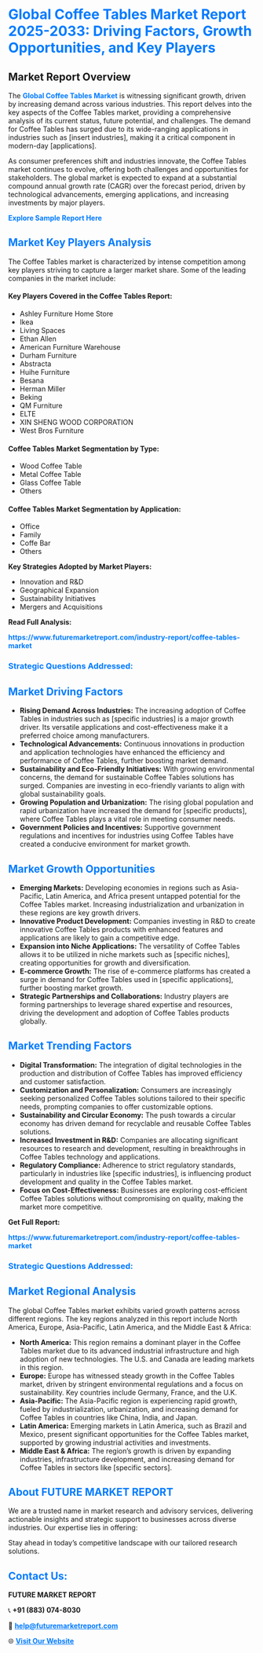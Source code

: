 <h1 style="color: #007BFF;">Global Coffee Tables Market Report 2025-2033: Driving Factors, Growth Opportunities, and Key Players</h1>

<section id="overview">
<h2>Market Report Overview</h2>
<p>The <a href="https://www.futuremarketreport.com/industry-report/coffee-tables-market" style="color: #007BFF; text-decoration: none;"><strong>Global Coffee Tables Market</strong></a> is witnessing significant growth, driven by increasing demand across various industries. This report delves into the key aspects of the Coffee Tables market, providing a comprehensive analysis of its current status, future potential, and challenges. The demand for Coffee Tables has surged due to its wide-ranging applications in industries such as [insert industries], making it a critical component in modern-day [applications].</p>
<p>As consumer preferences shift and industries innovate, the Coffee Tables market continues to evolve, offering both challenges and opportunities for stakeholders. The global market is expected to expand at a substantial compound annual growth rate (CAGR) over the forecast period, driven by technological advancements, emerging applications, and increasing investments by major players.</p>
</section>

<section id="overview">
<p><a href="https://www.futuremarketreport.com/request-sample/reportId=43593" style="color: #007BFF; text-decoration: none;"><strong>Explore Sample Report Here</strong></a></p>
</section>

<section id="key-players">
<h2 style="color: #007BFF;">Market Key Players Analysis</h2>
<p>The Coffee Tables market is characterized by intense competition among key players striving to capture a larger market share. Some of the leading companies in the market include:</p>
<h4>Key Players Covered in the Coffee Tables Report:</h4>
<ul><li>Ashley Furniture Home Store</li><li>Ikea</li><li>Living Spaces</li><li>Ethan Allen</li><li>American Furniture Warehouse</li><li>Durham Furniture</li><li>Abstracta</li><li>Huihe Furniture</li><li>Besana</li><li>Herman Miller</li><li>Beking</li><li>QM Furniture</li><li>ELTE</li><li>XIN SHENG WOOD CORPORATION</li><li>West Bros Furniture</li></ul>
<h4>Coffee Tables Market Segmentation by Type:</h4>
<ul><li>Wood Coffee Table</li><li>Metal Coffee Table</li><li>Glass Coffee Table</li><li>Others</li></ul>

<h4>Coffee Tables Market Segmentation by Application:</h4>
<ul><li>Office</li><li>Family</li><li>Coffe Bar</li><li>Others</li></ul>
<p><strong>Key Strategies Adopted by Market Players:</strong></p>
<ul>
<li>Innovation and R&D</li>
<li>Geographical Expansion</li>
<li>Sustainability Initiatives</li>
<li>Mergers and Acquisitions</li>
</ul>
</section>

<section>
<p><strong>Read Full Analysis: </strong></p><a href="https://www.futuremarketreport.com/industry-report/coffee-tables-market" style="color: #007BFF; text-decoration: none;"><strong>https://www.futuremarketreport.com/industry-report/coffee-tables-market</strong></a>
<h3 style="color: #007BFF;">Strategic Questions Addressed:</h3>
</section>

<section id="driving-factors">
<h2 style="color: #007BFF;">Market Driving Factors</h2>
<ul>
<li><strong>Rising Demand Across Industries:</strong> The increasing adoption of Coffee Tables in industries such as [specific industries] is a major growth driver. Its versatile applications and cost-effectiveness make it a preferred choice among manufacturers.</li>
<li><strong>Technological Advancements:</strong> Continuous innovations in production and application technologies have enhanced the efficiency and performance of Coffee Tables, further boosting market demand.</li>
<li><strong>Sustainability and Eco-Friendly Initiatives:</strong> With growing environmental concerns, the demand for sustainable Coffee Tables solutions has surged. Companies are investing in eco-friendly variants to align with global sustainability goals.</li>
<li><strong>Growing Population and Urbanization:</strong> The rising global population and rapid urbanization have increased the demand for [specific products], where Coffee Tables plays a vital role in meeting consumer needs.</li>
<li><strong>Government Policies and Incentives:</strong> Supportive government regulations and incentives for industries using Coffee Tables have created a conducive environment for market growth.</li>
</ul>
</section>

<section id="growth-opportunities">
<h2 style="color: #007BFF;">Market Growth Opportunities</h2>
<ul>
<li><strong>Emerging Markets:</strong> Developing economies in regions such as Asia-Pacific, Latin America, and Africa present untapped potential for the Coffee Tables market. Increasing industrialization and urbanization in these regions are key growth drivers.</li>
<li><strong>Innovative Product Development:</strong> Companies investing in R&D to create innovative Coffee Tables products with enhanced features and applications are likely to gain a competitive edge.</li>
<li><strong>Expansion into Niche Applications:</strong> The versatility of Coffee Tables allows it to be utilized in niche markets such as [specific niches], creating opportunities for growth and diversification.</li>
<li><strong>E-commerce Growth:</strong> The rise of e-commerce platforms has created a surge in demand for Coffee Tables used in [specific applications], further boosting market growth.</li>
<li><strong>Strategic Partnerships and Collaborations:</strong> Industry players are forming partnerships to leverage shared expertise and resources, driving the development and adoption of Coffee Tables products globally.</li>
</ul>
</section>

<section id="trending-factors">
<h2 style="color: #007BFF;">Market Trending Factors</h2>
<ul>
<li><strong>Digital Transformation:</strong> The integration of digital technologies in the production and distribution of Coffee Tables has improved efficiency and customer satisfaction.</li>
<li><strong>Customization and Personalization:</strong> Consumers are increasingly seeking personalized Coffee Tables solutions tailored to their specific needs, prompting companies to offer customizable options.</li>
<li><strong>Sustainability and Circular Economy:</strong> The push towards a circular economy has driven demand for recyclable and reusable Coffee Tables solutions.</li>
<li><strong>Increased Investment in R&D:</strong> Companies are allocating significant resources to research and development, resulting in breakthroughs in Coffee Tables technology and applications.</li>
<li><strong>Regulatory Compliance:</strong> Adherence to strict regulatory standards, particularly in industries like [specific industries], is influencing product development and quality in the Coffee Tables market.</li>
<li><strong>Focus on Cost-Effectiveness:</strong> Businesses are exploring cost-efficient Coffee Tables solutions without compromising on quality, making the market more competitive.</li>
</ul>
</section>

<section>
<p><strong>Get Full Report: </strong></p><a href="https://www.futuremarketreport.com/industry-report/coffee-tables-market" style="color: #007BFF; text-decoration: none;"><strong>https://www.futuremarketreport.com/industry-report/coffee-tables-market</strong></a>
<h3 style="color: #007BFF;">Strategic Questions Addressed:</h3>
</section>


<section id="regional-analysis">
<h2 style="color: #007BFF;">Market Regional Analysis</h2>
<p>The global Coffee Tables market exhibits varied growth patterns across different regions. The key regions analyzed in this report include North America, Europe, Asia-Pacific, Latin America, and the Middle East & Africa:</p>
<ul>
<li><strong>North America:</strong> This region remains a dominant player in the Coffee Tables market due to its advanced industrial infrastructure and high adoption of new technologies. The U.S. and Canada are leading markets in this region.</li>
<li><strong>Europe:</strong> Europe has witnessed steady growth in the Coffee Tables market, driven by stringent environmental regulations and a focus on sustainability. Key countries include Germany, France, and the U.K.</li>
<li><strong>Asia-Pacific:</strong> The Asia-Pacific region is experiencing rapid growth, fueled by industrialization, urbanization, and increasing demand for Coffee Tables in countries like China, India, and Japan.</li>
<li><strong>Latin America:</strong> Emerging markets in Latin America, such as Brazil and Mexico, present significant opportunities for the Coffee Tables market, supported by growing industrial activities and investments.</li>
<li><strong>Middle East & Africa:</strong> The region’s growth is driven by expanding industries, infrastructure development, and increasing demand for Coffee Tables in sectors like [specific sectors].</li>
</ul>
</section>

<footer>
<h2 style="color: #007BFF;">About FUTURE MARKET REPORT</h2>
<p>We are a trusted name in market research and advisory services, delivering actionable insights and strategic support to businesses across diverse industries. Our expertise lies in offering:</p>

<p>Stay ahead in today’s competitive landscape with our tailored research solutions.</p>

<h2 style="color: #007BFF;">Contact Us:</h2>
<p><strong>FUTURE MARKET REPORT</strong></p>
<p>📞 <strong>+91 (883) 074-8030</strong></p>
<p>📧 <strong><a href="mailto:help@futuremarketreport.com" style="color: #007BFF;">help@futuremarketreport.com</a></strong></p>
<p>🌐 <strong><a href="https://www.futuremarketreport.com/" style="color: #007BFF;">Visit Our Website</a></strong></p>
</footer>
